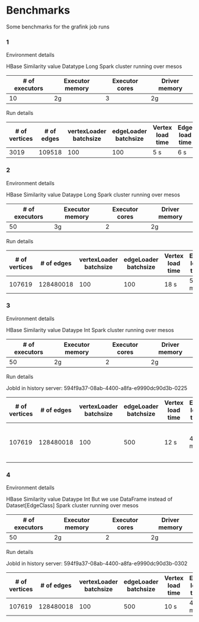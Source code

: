 # Benchmarks

Some benchmarks for the grafink job runs

### 1

Environment details

HBase
Similarity value Datatype Long
Spark cluster running over mesos

| # of executors | Executor memory | Executor cores | Driver memory |
|----------------|-----------------|----------------|---------------|
|10|2g|3|2g

Run details

| # of vertices | # of edges | vertexLoader batchsize | edgeLoader batchsize |  Vertex load time  | Edge load time | Total Job time |
|---------------|------------|------------------------|----------------------|--------------------|----------------|----------------|
|3019|109518|100|100|5 s|6 s|47 s|

### 2

Environment details

HBase
Similarity value Dataype Long
Spark cluster running over mesos

| # of executors | Executor memory | Executor cores | Driver memory |
|----------------|-----------------|----------------|---------------|
|50|3g|2|2g

Run details

| # of vertices | # of edges | vertexLoader batchsize | edgeLoader batchsize |  Vertex load time  | Edge load time | Total Job time |
|---------------|------------|------------------------|----------------------|--------------------|----------------|----------------|
|107619|128480018|100|100|18 s|55 min|1.1 h|

### 3

Environment details

HBase
Similarity value Dataype Int
Spark cluster running over mesos

| # of executors | Executor memory | Executor cores | Driver memory |
|----------------|-----------------|----------------|---------------|
|50|2g|2|2g

Run details

JobId in history server: 594f9a37-08ab-4400-a8fa-e9990dc90d3b-0225

| # of vertices | # of edges | vertexLoader batchsize | edgeLoader batchsize |  Vertex load time  | Edge load time | Total Job time | # of tasks failed |
|---------------|------------|------------------------|----------------------|--------------------|----------------|----------------|-------------------|
|107619|128480018|100|500|12 s|47 min|55 min|1 failure in edgeLoader, 6 failures in counting edges|

### 4

Environment details

HBase
Similarity value Dataype Int
But we use DataFrame instead of Dataset[EdgeClass]
Spark cluster running over mesos

| # of executors | Executor memory | Executor cores | Driver memory |
|----------------|-----------------|----------------|---------------|
|50|2g|2|2g

Run details

JobId in history server: 594f9a37-08ab-4400-a8fa-e9990dc90d3b-0302

| # of vertices | # of edges | vertexLoader batchsize | edgeLoader batchsize |  Vertex load time  | Edge load time | Total Job time | # of tasks failed |
|---------------|------------|------------------------|----------------------|--------------------|----------------|----------------|-------------------|
|107619|128480018|100|500|10 s|47 min|56 min|0|

